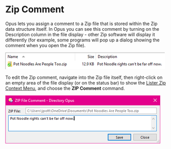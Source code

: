 # Zip Comment

Opus lets you assign a comment to a Zip file that is stored within the Zip data structure itself. In Opus you can see this comment by turning on the Description column in the file display - other Zip software will display it differently (for example, some programs will pop up a dialog showing the comment when you open the Zip file).

![](/Manual/images/media/zip_comment_example.png) 

To edit the Zip comment, navigate into the Zip file itself, then right-click on an empty area of the file display (or on the status bar) to show the [Lister Zip Context Menu](/Manual/customize/the_customize_dialog/context_menus.md), and choose the **ZIP Comment** command.

![](/Manual/images/media/zip_comment.png) 
